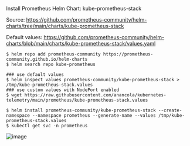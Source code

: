 Install Prometheus Helm Chart: kube-prometheus-stack  

Source: https://github.com/prometheus-community/helm-charts/tree/main/charts/kube-prometheus-stack  

Default values: https://github.com/prometheus-community/helm-charts/blob/main/charts/kube-prometheus-stack/values.yaml  

```
$ helm repo add prometheus-community https://prometheus-community.github.io/helm-charts
$ helm search repo kube-prometheus

### use default values
$ helm inspect values prometheus-community/kube-prometheus-stack > /tmp/kube-prometheus-stack.values
### use custom values with NodePort enabled
$ wget https://raw.githubusercontent.com/anancola/kubernetes-telemetry/main/prometheus/kube-prometheus-stack.values

$ helm install prometheus-community/kube-prometheus-stack --create-namespace --namespace prometheus --generate-name --values /tmp/kube-prometheus-stack.values
$ kubectl get svc -n prometheus

```
![image](https://user-images.githubusercontent.com/6374885/207763236-f70ca0e6-ebde-47f1-b100-4f36071ff367.png)
